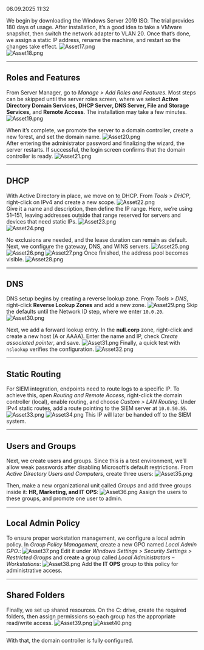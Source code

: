 08.09.2025 11:32

We begin by downloading the Windows Server 2019 ISO. The trial provides 180 days of usage. After installation, it’s a good idea to take a VMware snapshot, then switch the network adapter to VLAN 20. Once that’s done, we assign a static IP address, rename the machine, and restart so the changes take effect.
![Asset17.png](https://github.com/v3n1x/Projects/blob/main/Assets/Asset17.png)  
![Asset18.png](https://github.com/v3n1x/Projects/blob/main/Assets/Asset18.png)  

---

## Roles and Features

From Server Manager, go to _Manage > Add Roles and Features_. Most steps can be skipped until the server roles screen, where we select **Active Directory Domain Services, DHCP Server, DNS Server, File and Storage Services,** and **Remote Access**. The installation may take a few minutes.
![Asset19.png](https://github.com/v3n1x/Projects/blob/main/Assets/Asset19.png)  

When it’s complete, we promote the server to a domain controller, create a new forest, and set the domain name.
![Asset20.png](https://github.com/v3n1x/Projects/blob/main/Assets/Asset20.png)  
After entering the administrator password and finalizing the wizard, the server restarts. If successful, the login screen confirms that the domain controller is ready.
![Asset21.png](https://github.com/v3n1x/Projects/blob/main/Assets/Asset21.png)  


---

## DHCP

With Active Directory in place, we move on to DHCP. From _Tools > DHCP_, right-click on IPv4 and create a new scope.
![Asset22.png](https://github.com/v3n1x/Projects/blob/main/Assets/Asset22.png)  
Give it a name and description, then define the IP range. Here, we’re using 51–151, leaving addresses outside that range reserved for servers and devices that need static IPs.
![Asset23.png](https://github.com/v3n1x/Projects/blob/main/Assets/Asset23.png)  
![Asset24.png](https://github.com/v3n1x/Projects/blob/main/Assets/Asset24.png)  

No exclusions are needed, and the lease duration can remain as default. Next, we configure the gateway, DNS, and WINS servers.
![Asset25.png](https://github.com/v3n1x/Projects/blob/main/Assets/Asset25.png)
![Asset26.png](https://github.com/v3n1x/Projects/blob/main/Assets/Asset26.png)
![Asset27.png](https://github.com/v3n1x/Projects/blob/main/Assets/Asset27.png)
Once finished, the address pool becomes visible.
![Asset28.png](https://github.com/v3n1x/Projects/blob/main/Assets/Asset28.png)

---

## DNS

DNS setup begins by creating a reverse lookup zone. From _Tools > DNS_, right-click **Reverse Lookup Zones** and add a new zone.
![Asset29.png](https://github.com/v3n1x/Projects/blob/main/Assets/Asset29.png) 
Skip the defaults until the Network ID step, where we enter `10.0.20`.
![Asset30.png](https://github.com/v3n1x/Projects/blob/main/Assets/Asset30.png)

Next, we add a forward lookup entry. In the **null.corp** zone, right-click and create a new host (A or AAAA). Enter the name and IP, check _Create associated pointer_, and save.
![Asset31.png](https://github.com/v3n1x/Projects/blob/main/Assets/Asset31.png) 
Finally, a quick test with `nslookup` verifies the configuration.
![Asset32.png](https://github.com/v3n1x/Projects/blob/main/Assets/Asset32.png)

---

## Static Routing

For SIEM integration, endpoints need to route logs to a specific IP. To achieve this, open _Routing and Remote Access_, right-click the domain controller (local), enable routing, and choose _Custom > LAN Routing_. Under IPv4 static routes, add a route pointing to the SIEM server at `10.0.50.55`.
![Asset33.png](https://github.com/v3n1x/Projects/blob/main/Assets/Asset33.png)
![Asset34.png](https://github.com/v3n1x/Projects/blob/main/Assets/Asset34.png)
This IP will later be handed off to the SIEM system.

---

## Users and Groups

Next, we create users and groups. Since this is a test environment, we’ll allow weak passwords after disabling Microsoft’s default restrictions. From _Active Directory Users and Computers_, create three users:
![Asset35.png](https://github.com/v3n1x/Projects/blob/main/Assets/Asset35.png)

Then, make a new organizational unit called _Groups_ and add three groups inside it: **HR, Marketing, and IT OPS**:
![Asset36.png](https://github.com/v3n1x/Projects/blob/main/Assets/Asset36.png) 
Assign the users to these groups, and promote one user to admin.

---

## Local Admin Policy

To ensure proper workstation management, we configure a local admin policy. In _Group Policy Management_, create a new GPO named _Local Admin GPO_.:
![Asset37.png](https://github.com/v3n1x/Projects/blob/main/Assets/Asset37.png)
Edit it under _Windows Settings > Security Settings > Restricted Groups_ and create a group called _Local Administrators – Workstations_:
![Asset38.png](https://github.com/v3n1x/Projects/blob/main/Assets/Asset38.png) 
Add the **IT OPS** group to this policy for administrative access.

---

## Shared Folders

Finally, we set up shared resources. On the C: drive, create the required folders, then assign permissions so each group has the appropriate read/write access.
![Asset39.png](https://github.com/v3n1x/Projects/blob/main/Assets/Asset39.png)
![Asset40.png](https://github.com/v3n1x/Projects/blob/main/Assets/Asset40.png)

---

With that, the domain controller is fully configured.
